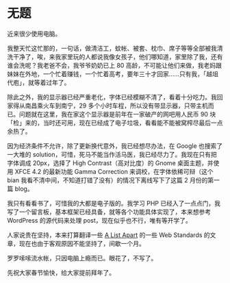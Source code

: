 # 无题

近来很少使用电脑。

我整天忙这忙那的，一句话，做清洁工，蚊帐、被套、枕巾、席子等等全部被我清洗干净了，唉，来我家里玩的人都说我像女孩子，他们哪知道，家里除了我，还有谁会洗呢？我老爸不会，我爷爷奶奶已上 80 高龄，不可能让他们来做，我老妈跟妹妹在外地，一个忙着赚钱，一个忙着高考，要年三十才回家……只有我，「越俎代庖」，就等着过年了。

除此之外，我的显示器已经严重老化，字体已经模糊不清了，看着十分吃力。我回家得从南昌乘火车到南宁，29 多个小时车程，所以没有带显示器，只带主机而已。问题就在这里，我在家这个显示器是前年在一家破产的网吧用人民币 90 块「检」来的，当时还可用，现在已经成了电子垃圾，看看能不能被窝榨尽最后一点余热了。

因为经济条件不允许，除了更新换代意外，我已经想尽办法，在 Google 也搜索了一大堆的 solution，可惜，死马不能当作活马医，我已经尽力了。我现在只有把字体调成 20px，选择了 High Contrast（高对比度）的 Gnome 桌面主题，并使用 XFCE 4.2 的最新功能 Gamma Correction 来调校，在字体依稀可辩（这个 bian 我看不清中间，不知道打错了没有）的情况下离线写下了这篇 2 月份的第一篇 blog。

我只有看看书了，可惜我的大都是电子版的。我学习 PHP 已经入了一点点门，我写了一个留言板，基本框架已经具备，就等各个功能具体实现了，本来想参考 WordPress 的源代码来处理 post，现在似乎也不行，唯有等开学了。

人家说贵在坚持，本来打算翻译一些 [A List Apart][0] 的一些 Web Standards 的文章，现在也由于客观原因不能坚持了，间歇一个月。

罗罗嗦嗦流水帐，只因电脑上瘾而已。眼花了，不写了。

先祝大家春节愉快，给大家提前拜年了。

[0]: http://alistapart.com/
